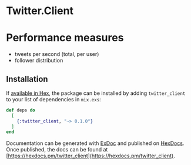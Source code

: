 # Twitter.Client

# Performance measures

* tweets per second (total, per user)
* follower distribution

## Installation

If [available in Hex](https://hex.pm/docs/publish), the package can be installed
by adding `twitter_client` to your list of dependencies in `mix.exs`:

```elixir
def deps do
  [
    {:twitter_client, "~> 0.1.0"}
  ]
end
```

Documentation can be generated with [ExDoc](https://github.com/elixir-lang/ex_doc)
and published on [HexDocs](https://hexdocs.pm). Once published, the docs can
be found at [https://hexdocs.pm/twitter_client](https://hexdocs.pm/twitter_client).

